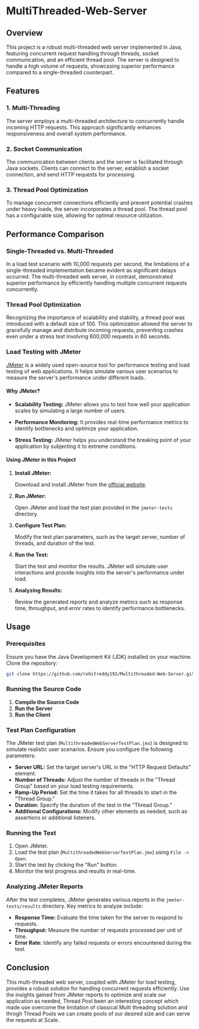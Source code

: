 # MultiThreaded-Web-Server

## Overview

This project is a robust multi-threaded web server implemented in Java, featuring concurrent request handling through threads, socket communication, and an efficient thread pool. The server is designed to handle a high volume of requests, showcasing superior performance compared to a single-threaded counterpart.

## Features

### 1. Multi-Threading

The server employs a multi-threaded architecture to concurrently handle incoming HTTP requests. This approach significantly enhances responsiveness and overall system performance.

### 2. Socket Communication

The communication between clients and the server is facilitated through Java sockets. Clients can connect to the server, establish a socket connection, and send HTTP requests for processing.

### 3. Thread Pool Optimization

To manage concurrent connections efficiently and prevent potential crashes under heavy loads, the server incorporates a thread pool. The thread pool has a configurable size, allowing for optimal resource utilization.

## Performance Comparison

### Single-Threaded vs. Multi-Threaded

In a load test scenario with 10,000 requests per second, the limitations of a single-threaded implementation became evident as significant delays occurred. The multi-threaded web server, in contrast, demonstrated superior performance by efficiently handling multiple concurrent requests concurrently.

### Thread Pool Optimization

Recognizing the importance of scalability and stability, a thread pool was introduced with a default size of 100. This optimization allowed the server to gracefully manage and distribute incoming requests, preventing crashes even under a stress test involving 600,000 requests in 60 seconds.

### Load Testing with JMeter

[JMeter](https://jmeter.apache.org/) is a widely used open-source tool for performance testing and load testing of web applications. It helps simulate various user scenarios to measure the server's performance under different loads.

#### Why JMeter?

- **Scalability Testing:** JMeter allows you to test how well your application scales by simulating a large number of users.

- **Performance Monitoring:** It provides real-time performance metrics to identify bottlenecks and optimize your application.

- **Stress Testing:** JMeter helps you understand the breaking point of your application by subjecting it to extreme conditions.

#### Using JMeter in this Project

1. **Install JMeter:**

   Download and install JMeter from the [official website](https://jmeter.apache.org/download_jmeter.cgi).

2. **Run JMeter:**

   Open JMeter and load the test plan provided in the `jmeter-tests` directory.

3. **Configure Test Plan:**

   Modify the test plan parameters, such as the target server, number of threads, and duration of the test.

4. **Run the Test:**

   Start the test and monitor the results. JMeter will simulate user interactions and provide insights into the server's performance under load.

5. **Analyzing Results:**

   Review the generated reports and analyze metrics such as response time, throughput, and error rates to identify performance bottlenecks.

## Usage

### Prerequisites

Ensure you have the Java Development Kit (JDK) installed on your machine. Clone the repository:

```bash
git clone https://github.com/rohitreddy192/Multithreaded-Web-Server.git
```

### Running the Source Code
  1. **Compile the Source Code**
  2. **Run the Server**
  3. **Run the Client**

### Test Plan Configuration

The JMeter test plan (`MultithreadedWebServerTestPlan.jmx`) is designed to simulate realistic user scenarios. Ensure you configure the following parameters:

- **Server URL:** Set the target server's URL in the "HTTP Request Defaults" element.
- **Number of Threads:** Adjust the number of threads in the "Thread Group" based on your load testing requirements.
- **Ramp-Up Period:** Set the time it takes for all threads to start in the "Thread Group."
- **Duration:** Specify the duration of the test in the "Thread Group."
- **Additional Configurations:** Modify other elements as needed, such as assertions or additional listeners.

### Running the Test

1. Open JMeter.
2. Load the test plan (`MultithreadedWebServerTestPlan.jmx`) using `File -> Open`.
3. Start the test by clicking the "Run" button.
4. Monitor the test progress and results in real-time.

### Analyzing JMeter Reports

After the test completes, JMeter generates various reports in the `jmeter-tests/results` directory. Key metrics to analyze include:

- **Response Time:** Evaluate the time taken for the server to respond to requests.
- **Throughput:** Measure the number of requests processed per unit of time.
- **Error Rate:** Identify any failed requests or errors encountered during the test.

## Conclusion

This multi-threaded web server, coupled with JMeter for load testing, provides a robust solution for handling concurrent requests efficiently. Use the insights gained from JMeter reports to optimize and scale our application as needed, Thread Pool been an interesting concept which made use overcome the limitation of classical Multi threading solution and throgh Thread Pools we can create pools of our desired size and can serve the requests at Scale.
